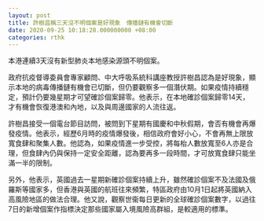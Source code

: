 ```yaml
---
layout: post
title: 許樹昌稱三天沒不明個案是好現象　傳播鏈有機會切斷
date: 2020-09-25 10:18:28.000000000 +08:00
categories: rthk
---
```


本港連續3天沒有新型肺炎本地感染源頭不明個案。

政府抗疫督導委員會專家顧問、中大呼吸系統科講座教授許樹昌認為是好現象，顯示本地的病毒傳播鏈有機會已切斷，但仍要觀察多一個潛伏期。如果疫情持續穩定，預計仍要幾星期才可望確診個案歸零。他表示，在本地確診個案歸零14天，才有機會恢復港澳和內地，以及與周邊國家的人流往返。

許樹昌接受一個電台節目訪問，被問到下星期有國慶和中秋假期，會否有機會再爆發疫情。他表示，經歷6月時的疫情爆發後，相信政府會好小心，不會再無上限放寬食肆和聚集人數。他認為，如果疫情進一步受控，將每枱人數放寬至6人亦是合理，但食肆內仍與保持一定安全距離，認為要再多一段時間，才可放寬食肆只能坐滿一半的限制。

另外，他表示，英國過去一星期新確診個案持續上升，雖然確診個案不及法國及俄羅斯等國家多，但香港與英國的航班往來頻繁，特區政府由10月1日起將英國納入高風險地區的做法合理。他又說，觀察世衞每日更新的全球確診個案數字，以過往7日的新增個案作指標決定那些國家屬入境風險高群組，是較適用的標準。
